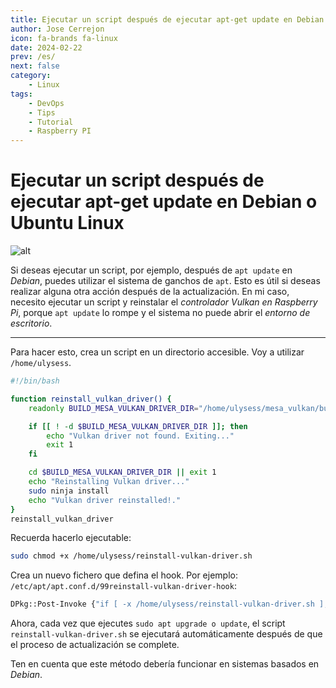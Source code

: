```yaml
---
title: Ejecutar un script después de ejecutar apt-get update en Debian o Ubuntu Linux
author: Jose Cerrejon
icon: fa-brands fa-linux
date: 2024-02-22
prev: /es/
next: false
category:
    - Linux
tags:
    - DevOps
    - Tips
    - Tutorial
    - Raspberry PI
---
```


# Ejecutar un script después de ejecutar apt-get update en Debian o Ubuntu Linux

![alt](/images/2024/02/apt_conf_d.png "/etc/apt/apt.conf.d")

Si deseas ejecutar un script, por ejemplo, después de `apt update` en _Debian_, puedes utilizar el sistema de ganchos de `apt`. Esto es útil si deseas realizar alguna otra acción después de la actualización. En mi caso, necesito ejecutar un script y reinstalar el _controlador Vulkan en Raspberry Pi_, porque `apt update` lo rompe y el sistema no puede abrir el _entorno de escritorio_.

---

Para hacer esto, crea un script en un directorio accesible. Voy a utilizar `/home/ulysess`.

```bash title="/home/ulysess/reinstall-vulkan-driver.sh"
#!/bin/bash

function reinstall_vulkan_driver() {
    readonly BUILD_MESA_VULKAN_DRIVER_DIR="/home/ulysess/mesa_vulkan/build"

    if [[ ! -d $BUILD_MESA_VULKAN_DRIVER_DIR ]]; then
        echo "Vulkan driver not found. Exiting..."
        exit 1
    fi

    cd $BUILD_MESA_VULKAN_DRIVER_DIR || exit 1
    echo "Reinstalling Vulkan driver..."
    sudo ninja install
    echo "Vulkan driver reinstalled!."
}
reinstall_vulkan_driver
```

Recuerda hacerlo ejecutable:

```bash
sudo chmod +x /home/ulysess/reinstall-vulkan-driver.sh
```

Crea un nuevo fichero que defina el hook. Por ejemplo: `/etc/apt/apt.conf.d/99reinstall-vulkan-driver-hook`:

```bash title="/etc/apt/apt.conf.d/99reinstall-vulkan-driver-hook"
DPkg::Post-Invoke {"if [ -x /home/ulysess/reinstall-vulkan-driver.sh ]; then /home/ulysess/reinstall-vulkan-driver.sh; fi";};
```

Ahora, cada vez que ejecutes `sudo apt upgrade o update`, el script `reinstall-vulkan-driver.sh` se ejecutará automáticamente después de que el proceso de actualización se complete.

Ten en cuenta que este método debería funcionar en sistemas basados en _Debian_.
